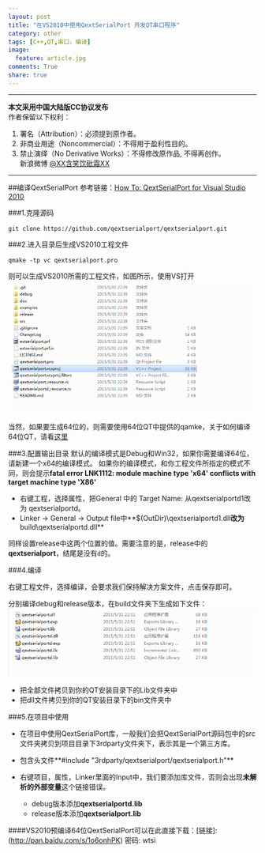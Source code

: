 ```yaml
---
layout: post
title: "在VS2010中使用QextSerialPort 开发QT串口程序"
category: other
tags: [C++,QT,串口，编译]
image:
  feature: article.jpg
comments: True
share: true
---
```


-----------------------
**本文采用中国大陆版CC协议发布**  
作者保留以下权利：  
1. 署名（Attribution）：必须提到原作者。  
2. 非商业用途（Noncommercial）：不得用于盈利性目的。  
3. 禁止演绎（No Derivative Works）：不得修改原作品, 不得再创作。   
新浪微博 [@XX含笑饮砒霜XX](http://weibo.com/smilingly1989)

------------------


##编译QextSerialPort
参考链接：[How To: QextSerialPort for Visual Studio 2010](http://www.holoborodko.com/pavel/2011/02/01/how-to-compile-qextserialport-wit-visual-studio-2010/)

###1.克隆源码

```
git clone https://github.com/qextserialport/qextserialport.git
```

###2.进入目录后生成VS2010工程文件

```
qmake -tp vc qextserialport.pro
```
则可以生成VS2010所需的工程文件，如图所示，使用VS打开
![Alt text](/images/QextSerialPort/.1433083199586.png)

当然，如果要生成64位的，则需要使用64位QT中提供的qamke，关于如何编译64位QT，请看[这里](http://hanxiaomax.github.io/other/build-qtx64-win7/)

###3.配置输出目录
默认的编译模式是Debug和Win32，如果你需要编译64位，请新建一个x64的编译模式。
如果你的编译模式，和你工程文件所指定的模式不同，则会提示**fatal error LNK1112: module machine type 'x64' conflicts with target machine type 'X86'**

- 右键工程，选择属性，把General 中的 Target Name:
从qextserialportd1改为 qextserialportd。
- Linker -> General -> Output file中**$(OutDir)\qextserialportd1.dll**改为**build\qextserialportd.dll**

同样设置release中这两个位置的值。需要注意的是，release中的**qextserialport**，结尾是没有`d`的。

###4.编译

右键工程文件，选择编译，会要求我们保持解决方案文件，点击保存即可。

分别编译debug和release版本，在build文件夹下生成如下文件：
![Alt text](/images/QextSerialPort/.1433083922713.png)

- 把全部文件拷贝到你的QT安装目录下的Lib文件夹中
- 把dll文件拷贝到你的QT安装目录下的bin文件夹中

###5.在项目中使用

- 在项目中使用QextSerialPort库，一般我们会把QextSerialPort源码包中的src文件夹拷贝到项目目录下3rdparty文件夹下，表示其是一个第三方库。

- 包含头文件**#include "3rdparty/qextserialport/qextserialport.h"**
- 右键项目，属性，Linker里面的Input中，我们要添加库文件，否则会出现**未解析的外部变量**这个链接错误。
    - debug版本添加**qextserialportd.lib**
    - release版本添加**qextserialport.lib**


####VS2010预编译64位QextSerialPort可以在此直接下载：[链接]:(http://pan.baidu.com/s/1o6onhPK) 密码: wtsi
